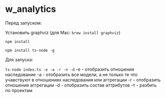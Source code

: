 # w_analytics

Перед запуском:

Установить graphviz (для Mac: `brew install graphviz`)

```npm install```

```npm install ts-node -g```

Для запуска:

```ts-node index.ts -e -a -r -n -d```
-e - отобразить отношения наследование
-a - отобразить все модели, а не только те что учавствуют в отношениях наследования или аггрегации
-r - отобразить отношения аггрегации
-d - отобразить состав аттрибутов
-т - разбить по проектам
